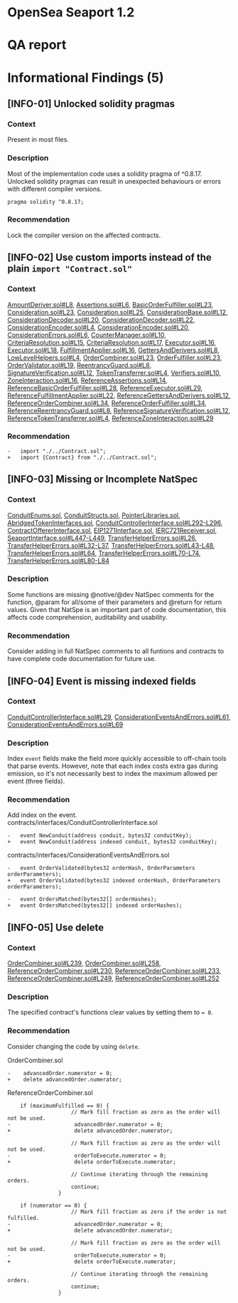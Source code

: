 # OpenSea Seaport 1.2
# QA report
# Informational Findings (5)
## [INFO-01] Unlocked solidity pragmas
### Context
Present in most files.  
### Description
Most of the implementation code uses a solidity pragma of ^0.8.17. Unlocked solidity pragmas can result in unexpected behaviours or errors with different compiler versions.
```
pragma solidity ^0.8.17;
```
### Recommendation
Lock the compiler version on the affected contracts.
## [INFO-02] Use custom imports instead of the plain `import "Contract.sol"`
### Context
[AmountDeriver.sol#L8](https://github.com/ProjectOpenSea/seaport/blob/5de7302bc773d9821ba4759e47fc981680911ea0/contracts/lib/AmountDeriver.sol#L8), [Assertions.sol#L6](https://github.com/ProjectOpenSea/seaport/blob/5de7302bc773d9821ba4759e47fc981680911ea0/contracts/lib/Assertions.sol#L6), [BasicOrderFulfiller.sol#L23](https://github.com/ProjectOpenSea/seaport/blob/5de7302bc773d9821ba4759e47fc981680911ea0/contracts/lib/BasicOrderFulfiller.sol#L23), [Consideration.sol#L23](https://github.com/ProjectOpenSea/seaport/blob/5de7302bc773d9821ba4759e47fc981680911ea0/contracts/lib/Consideration.sol#L23), [Consideration.sol#L25](https://github.com/ProjectOpenSea/seaport/blob/5de7302bc773d9821ba4759e47fc981680911ea0/contracts/lib/Consideration.sol#L25), [ConsiderationBase.sol#L12](https://github.com/ProjectOpenSea/seaport/blob/5de7302bc773d9821ba4759e47fc981680911ea0/contracts/lib/ConsiderationBase.sol#L12), [ConsiderationDecoder.sol#L20](https://github.com/ProjectOpenSea/seaport/blob/5de7302bc773d9821ba4759e47fc981680911ea0/contracts/lib/ConsiderationDecoder.sol#L20), [ConsiderationDecoder.sol#L22](https://github.com/ProjectOpenSea/seaport/blob/5de7302bc773d9821ba4759e47fc981680911ea0/contracts/lib/ConsiderationDecoder.sol#L22), [ConsiderationEncoder.sol#L4](https://github.com/ProjectOpenSea/seaport/blob/5de7302bc773d9821ba4759e47fc981680911ea0/contracts/lib/ConsiderationEncoder.sol#L4), [ConsiderationEncoder.sol#L20](https://github.com/ProjectOpenSea/seaport/blob/5de7302bc773d9821ba4759e47fc981680911ea0/contracts/lib/ConsiderationEncoder.sol#L20), [ConsiderationErrors.sol#L6](https://github.com/ProjectOpenSea/seaport/blob/5de7302bc773d9821ba4759e47fc981680911ea0/contracts/lib/ConsiderationErrors.sol#L6), [CounterManager.sol#L10](https://github.com/ProjectOpenSea/seaport/blob/5de7302bc773d9821ba4759e47fc981680911ea0/contracts/lib/CounterManager.sol#L10), [CriteriaResolution.sol#L15](https://github.com/ProjectOpenSea/seaport/blob/5de7302bc773d9821ba4759e47fc981680911ea0/contracts/lib/CriteriaResolution.sol#L15), [CriteriaResolution.sol#L17](https://github.com/ProjectOpenSea/seaport/blob/5de7302bc773d9821ba4759e47fc981680911ea0/contracts/lib/CriteriaResolution.sol#L17), [Executor.sol#L16](https://github.com/ProjectOpenSea/seaport/blob/5de7302bc773d9821ba4759e47fc981680911ea0/contracts/lib/Executor.sol#L16), [Executor.sol#L18](https://github.com/ProjectOpenSea/seaport/blob/5de7302bc773d9821ba4759e47fc981680911ea0/contracts/lib/Executor.sol#L18), [FulfillmentApplier.sol#L16](https://github.com/ProjectOpenSea/seaport/blob/5de7302bc773d9821ba4759e47fc981680911ea0/contracts/lib/FulfillmentApplier.sol#L16), [GettersAndDerivers.sol#L8](https://github.com/ProjectOpenSea/seaport/blob/5de7302bc773d9821ba4759e47fc981680911ea0/contracts/lib/GettersAndDerivers.sol#L8), [LowLevelHelpers.sol#L4](https://github.com/ProjectOpenSea/seaport/blob/5de7302bc773d9821ba4759e47fc981680911ea0/contracts/lib/LowLevelHelpers.sol#L4), [OrderCombiner.sol#L23](https://github.com/ProjectOpenSea/seaport/blob/5de7302bc773d9821ba4759e47fc981680911ea0/contracts/lib/OrderCombiner.sol#L23), [OrderFulfiller.sol#L23](https://github.com/ProjectOpenSea/seaport/blob/5de7302bc773d9821ba4759e47fc981680911ea0/contracts/lib/OrderFulfiller.sol#L23), [OrderValidator.sol#L19](https://github.com/ProjectOpenSea/seaport/blob/5de7302bc773d9821ba4759e47fc981680911ea0/contracts/lib/OrderValidator.sol#L19), [ReentrancyGuard.sol#L8](https://github.com/ProjectOpenSea/seaport/blob/5de7302bc773d9821ba4759e47fc981680911ea0/contracts/lib/ReentrancyGuard.sol#L8), [SignatureVerification.sol#L12](https://github.com/ProjectOpenSea/seaport/blob/5de7302bc773d9821ba4759e47fc981680911ea0/contracts/lib/SignatureVerification.sol#L12), [TokenTransferrer.sol#L4](https://github.com/ProjectOpenSea/seaport/blob/5de7302bc773d9821ba4759e47fc981680911ea0/contracts/lib/TokenTransferrer.sol#L4), [Verifiers.sol#L10](https://github.com/ProjectOpenSea/seaport/blob/5de7302bc773d9821ba4759e47fc981680911ea0/contracts/lib/Verifiers.sol#L10), [ZoneInteraction.sol#L16](https://github.com/ProjectOpenSea/seaport/blob/5de7302bc773d9821ba4759e47fc981680911ea0/contracts/lib/ZoneInteraction.sol#L16), [ReferenceAssertions.sol#L14](https://github.com/ProjectOpenSea/seaport/blob/5de7302bc773d9821ba4759e47fc981680911ea0/reference/lib/ReferenceAssertions.sol#L14), [ReferenceBasicOrderFulfiller.sol#L28](https://github.com/ProjectOpenSea/seaport/blob/5de7302bc773d9821ba4759e47fc981680911ea0/reference/lib/ReferenceBasicOrderFulfiller.sol#L28), [ReferenceExecutor.sol#L29](https://github.com/ProjectOpenSea/seaport/blob/5de7302bc773d9821ba4759e47fc981680911ea0/reference/lib/ReferenceExecutor.sol#L29), [ReferenceFulfillmentApplier.sol#L22](https://github.com/ProjectOpenSea/seaport/blob/5de7302bc773d9821ba4759e47fc981680911ea0/reference/lib/ReferenceFulfillmentApplier.sol#L22), [ReferenceGettersAndDerivers.sol#L12](https://github.com/ProjectOpenSea/seaport/blob/5de7302bc773d9821ba4759e47fc981680911ea0/reference/lib/ReferenceGettersAndDerivers.sol#L12), [ReferenceOrderCombiner.sol#L34](https://github.com/ProjectOpenSea/seaport/blob/5de7302bc773d9821ba4759e47fc981680911ea0/reference/lib/ReferenceOrderCombiner.sol#L34), [ReferenceOrderFulfiller.sol#L34](https://github.com/ProjectOpenSea/seaport/blob/5de7302bc773d9821ba4759e47fc981680911ea0/reference/lib/ReferenceOrderFulfiller.sol#L34), [ReferenceReentrancyGuard.sol#L8](https://github.com/ProjectOpenSea/seaport/blob/5de7302bc773d9821ba4759e47fc981680911ea0/reference/lib/ReferenceReentrancyGuard.sol#L8), [ReferenceSignatureVerification.sol#L12](https://github.com/ProjectOpenSea/seaport/blob/5de7302bc773d9821ba4759e47fc981680911ea0/reference/lib/ReferenceSignatureVerification.sol#L12), [ReferenceTokenTransferrer.sol#L4](https://github.com/ProjectOpenSea/seaport/blob/5de7302bc773d9821ba4759e47fc981680911ea0/reference/lib/ReferenceTokenTransferrer.sol#L4), [ReferenceZoneInteraction.sol#L29](https://github.com/ProjectOpenSea/seaport/blob/5de7302bc773d9821ba4759e47fc981680911ea0/reference/lib/ReferenceZoneInteraction.sol#L29)
### Recommendation
```
-   import "./../Contract.sol";
+   import {Contract} from "./../Contract.sol";
```
## [INFO-03] Missing or Incomplete NatSpec
### Context
[ConduitEnums.sol](https://github.com/ProjectOpenSea/seaport/blob/5de7302bc773d9821ba4759e47fc981680911ea0/contracts/conduit/lib/ConduitEnums.sol), [ConduitStructs.sol](https://github.com/ProjectOpenSea/seaport/blob/5de7302bc773d9821ba4759e47fc981680911ea0/contracts/conduit/lib/ConduitStructs.sol), [PointerLibraries.sol](https://github.com/ProjectOpenSea/seaport/blob/5de7302bc773d9821ba4759e47fc981680911ea0/contracts/helpers/PointerLibraries.sol), [AbridgedTokenInterfaces.sol](https://github.com/ProjectOpenSea/seaport/blob/5de7302bc773d9821ba4759e47fc981680911ea0/contracts/interfaces/AbridgedTokenInterfaces.sol), [ConduitControllerInterface.sol#L292-L296](https://github.com/ProjectOpenSea/seaport/blob/5de7302bc773d9821ba4759e47fc981680911ea0/contracts/interfaces/ConduitControllerInterface.sol#L292-L296), [ContractOffererInterface.sol](https://github.com/ProjectOpenSea/seaport/blob/5de7302bc773d9821ba4759e47fc981680911ea0/contracts/interfaces/ContractOffererInterface.sol), [EIP1271Interface.sol](https://github.com/ProjectOpenSea/seaport/blob/5de7302bc773d9821ba4759e47fc981680911ea0/contracts/interfaces/EIP1271Interface.sol), [IERC721Receiver.sol](https://github.com/ProjectOpenSea/seaport/blob/5de7302bc773d9821ba4759e47fc981680911ea0/contracts/interfaces/IERC721Receiver.sol), [SeaportInterface.sol#L447-L449](https://github.com/ProjectOpenSea/seaport/blob/5de7302bc773d9821ba4759e47fc981680911ea0/contracts/interfaces/SeaportInterface.sol#L447-L449), [TransferHelperErrors.sol#L26](https://github.com/ProjectOpenSea/seaport/blob/5de7302bc773d9821ba4759e47fc981680911ea0/contracts/interfaces/TransferHelperErrors.sol#L26), [TransferHelperErrors.sol#L32-L37](https://github.com/ProjectOpenSea/seaport/blob/5de7302bc773d9821ba4759e47fc981680911ea0/contracts/interfaces/TransferHelperErrors.sol#L32-L37), [TransferHelperErrors.sol#L43-L48](https://github.com/ProjectOpenSea/seaport/blob/5de7302bc773d9821ba4759e47fc981680911ea0/contracts/interfaces/TransferHelperErrors.sol#L43-L48), [TransferHelperErrors.sol#L64](https://github.com/ProjectOpenSea/seaport/blob/5de7302bc773d9821ba4759e47fc981680911ea0/contracts/interfaces/TransferHelperErrors.sol#L64), [TransferHelperErrors.sol#L70-L74](https://github.com/ProjectOpenSea/seaport/blob/5de7302bc773d9821ba4759e47fc981680911ea0/contracts/interfaces/TransferHelperErrors.sol#L70-L74), [TransferHelperErrors.sol#L80-L84](https://github.com/ProjectOpenSea/seaport/blob/5de7302bc773d9821ba4759e47fc981680911ea0/contracts/interfaces/TransferHelperErrors.sol#L80-L84)
### Description
Some functions are missing @notive/@dev NatSpec comments for the function, @param for all/some of their parameters and @return for return values. Given that NatSpe is an important part of code documentation, this affects code comprehension, auditability and usability.
### Recommendation
Consider adding in full NatSpec comments to all funtions and contracts to have complete code documentation for future use.
## [INFO-04] Event is missing indexed fields
### Context
[ConduitControllerInterface.sol#L29](https://github.com/ProjectOpenSea/seaport/blob/5de7302bc773d9821ba4759e47fc981680911ea0/contracts/interfaces/ConduitControllerInterface.sol#L29), [ConsiderationEventsAndErrors.sol#L61](https://github.com/ProjectOpenSea/seaport/blob/5de7302bc773d9821ba4759e47fc981680911ea0/contracts/interfaces/ConsiderationEventsAndErrors.sol#L61), [ConsiderationEventsAndErrors.sol#L69](https://github.com/ProjectOpenSea/seaport/blob/5de7302bc773d9821ba4759e47fc981680911ea0/contracts/interfaces/ConsiderationEventsAndErrors.sol#L69)
### Description
Index `event` fields make the field more quickly accessible to off-chain tools that parse events. However, note that each index costs extra gas during emission, so it's not necessarily best to index the maximum allowed per event (three fields).
### Recommendation
Add index on the event.  
contracts/interfaces/ConduitControllerInterface.sol
```
-   event NewConduit(address conduit, bytes32 conduitKey);
+   event NewConduit(address indexed conduit, bytes32 conduitKey);
```
contracts/interfaces/ConsiderationEventsAndErrors.sol
```
-   event OrderValidated(bytes32 orderHash, OrderParameters orderParameters);
+   event OrderValidated(bytes32 indexed orderHash, OrderParameters orderParameters);

-   event OrdersMatched(bytes32[] orderHashes);
+   event OrdersMatched(bytes32[] indexed orderHashes);
```
## [INFO-05] Use delete
### Context
[OrderCombiner.sol#L239](https://github.com/ProjectOpenSea/seaport/blob/5de7302bc773d9821ba4759e47fc981680911ea0/contracts/lib/OrderCombiner.sol#L239), [OrderCombiner.sol#L258](https://github.com/ProjectOpenSea/seaport/blob/5de7302bc773d9821ba4759e47fc981680911ea0/contracts/lib/OrderCombiner.sol#L258), [ReferenceOrderCombiner.sol#L230](https://github.com/ProjectOpenSea/seaport/blob/5de7302bc773d9821ba4759e47fc981680911ea0/reference/lib/ReferenceOrderCombiner.sol#L230), [ReferenceOrderCombiner.sol#L233](https://github.com/ProjectOpenSea/seaport/blob/5de7302bc773d9821ba4759e47fc981680911ea0/reference/lib/ReferenceOrderCombiner.sol#L233), [ReferenceOrderCombiner.sol#L249](https://github.com/ProjectOpenSea/seaport/blob/5de7302bc773d9821ba4759e47fc981680911ea0/reference/lib/ReferenceOrderCombiner.sol#L249), [ReferenceOrderCombiner.sol#L252](https://github.com/ProjectOpenSea/seaport/blob/5de7302bc773d9821ba4759e47fc981680911ea0/reference/lib/ReferenceOrderCombiner.sol#L252)
### Description
The specified contract's functions clear values by setting them to `= 0`.
### Recommendation
Consider changing the code by using `delete`.  
  
OrderCombiner.sol
```
-    advancedOrder.numerator = 0;
+    delete advancedOrder.numerator;
```
ReferenceOrderCombiner.sol
```
    if (maximumFulfilled == 0) {
                    // Mark fill fraction as zero as the order will not be used.
-                    advancedOrder.numerator = 0;
+                    delete advancedOrder.numerator;

                    // Mark fill fraction as zero as the order will not be used.
-                    orderToExecute.numerator = 0;
+                    delete orderToExecute.numerator;

                    // Continue iterating through the remaining orders.
                    continue;
                }

    if (numerator == 0) {
                    // Mark fill fraction as zero if the order is not fulfilled.
-                    advancedOrder.numerator = 0;
+                    delete advancedOrder.numerator;

                    // Mark fill fraction as zero as the order will not be used.
-                    orderToExecute.numerator = 0;
+                    delete orderToExecute.numerator;

                    // Continue iterating through the remaining orders.
                    continue;
                }
```            
